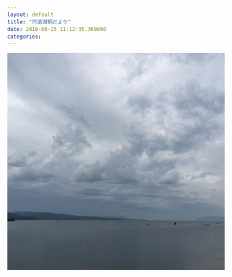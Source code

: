 ```yaml
---
layout: default
title: "宍道湖朝だより"
date: 2016-06-25 11:12:35.369800
categories: 
---
```


![](/assets/images/201606/13402215_648695901972752_1207727253_n.jpg)


